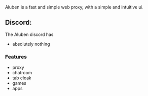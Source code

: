 Aluben is a fast and simple web proxy, with a simple and intuitive ui.

## Discord:

The Aluben discord has

-   absolutely nothing

### Features

-   proxy
-   chatroom
-   tab cloak
-   games
-   apps
